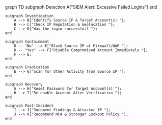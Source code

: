 
graph TD
    subgraph Detection
        A["SIEM Alert: Excessive Failed Logins"]
    end

    subgraph Investigation
        A --> B{"Identify Source IP & Target Account(s) "};
        B --> C{"Check IP Reputation & Geolocation "};
        C --> D{"Was the login successful? "};
    end

    subgraph Containment
        D -- "No" --> E["Block Source IP at Firewall/WAF "];
        D -- "Yes" --> F["Disable Compromised Account Immediately "];
        F --> E;
    end

    subgraph Eradication
        E --> G["Scan for Other Activity from Source IP "];
    end

    subgraph Recovery
        G --> H["Reset Password for Target Account(s) "];
        H --> I["Re-enable Account After Verification "];
    end

    subgraph Post-Incident
        I --> J["Document Findings & Attacker IP "];
        J --> K["Recommend MFA & Stronger Lockout Policy "];
    end
